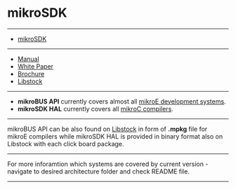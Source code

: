 # mikroSDK

---

- [mikroSDK](https://www.mikroe.com/mikrosdk) 

---

- [Manual](https://download.mikroe.com/documents/mikrosdk/mikrosdk-manual-v100.pdf)
- [White Paper](https://download.mikroe.com/documents/mikrosdk/mikrosdk-white-paper.pdf)
- [Brochure](https://download.mikroe.com/documents/mikrosdk/mikrosdk-brochure.pdf)
- [Libstock](https://libstock.mikroe.com/projects/view/2249/mikrosdk)

---

- **mikroBUS API** currently covers almost all [mikroE development systems](https://www.mikroe.com/development-boards). 
- **mikroSDK HAL** currently covers all [mikroC compilers](https://www.mikroe.com/compilers).

---

mikroBUS API can be also found on [Libstock](https://libstock.mikroe.com/projects/view/2249/mikrosdk) in form of **.mpkg** file for mikroE compilers while mikroSDK HAL is provided in binary format also on Libstock with each click board package.

---

For more inforamtion which systems are covered by current version - navigate to 
desired architecture folder and check README file. 

--- 

